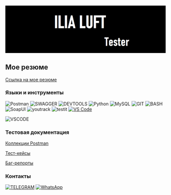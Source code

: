 ![Header](https://github.com/IliaLuft/IliaLuft/blob/main/assets/ILIALUFTPNG.jpg)

## Мое резюме
[Cсылка на мое резюме](https://omsk.hh.ru/resume/431b2586ff0c5dc53f0039ed1f646c31564b71) 

### Языки и инструменты
![Postman](https://img.shields.io/badge/-Postman-000?style=for-the-badge&logo=Postman&logoColor=FF7F50) ![SWAGGER](https://img.shields.io/badge/-SWAGGER-000?style=for-the-badge&logo=SWAGGER&logoColor=C2CDCE) ![DEVTOOLS](https://img.shields.io/badge/-DEVTOOLS-000?style=for-the-badge&logo=GoogleChrome&logoColor=34A853) ![Python](https://img.shields.io/badge/-Python-000?style=for-the-badge&logo=Python&logoColor=039BES) ![MySQL](https://img.shields.io/badge/-MySQL-000?style=for-the-badge&logo=MySQL&logoColor=1565C0) ![GIT](https://img.shields.io/badge/-GIT-000?style=for-the-badge&logo=GIT&logoColor=F1502F) ![BASH](https://img.shields.io/badge/-BASH-000?style=for-the-badge&logo=BASH&logoColor=540D6E) ![SoapUI](https://img.shields.io/badge/-SoapUI-000?style=for-the-badge&logo=SoapUI&logoColor=6CB33F) ![youtrack](https://img.shields.io/badge/-youtrack-000?style=for-the-badge&logo=YouTrack&logoColor=FF80AB) ![testit](https://img.shields.io/badge/-testit-000?style=for-the-badge&logo=testit&logoColor=3E77B6) [![VS Code](https://img.shields.io/badge/IDE-VS_Code-007ACC?style=for-the-badge&logo=visual-studio-code)](https://code.visualstudio.com/)

![VSCODE](https://img.shields.io/badge/-VSCODE-000?style=for-the-badge&logo=visual-studio-code&logoColor=007ACC)

### Тестовая документация

[Коллекции Postman](https://github.com/IliaLuft/PostmanCollections)

[Тест-кейсы](https://github.com/IliaLuft/TestCases)

[Баг-репорты](https://github.com/IliaLuft/Bug-Reports)

### Контакты
 [![TELEGRAM](https://img.shields.io/badge/-TELEGRAM-000?style=for-the-badge&logo=TELEGRAM&logoColor=0088CC)](https://t.me/ilialuft) [![WhatsApp](https://img.shields.io/badge/-WHATSAPP-000?style=for-the-badge&logo=WhatsApp&logoColor=2BB741)](https://wa.me/79514192159)

 